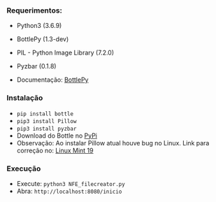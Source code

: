 ### Requerimentos:
* Python3  (3.6.9)
* BottlePy (1.3-dev)
* PIL - Python Image Library (7.2.0)
* Pyzbar (0.1.8)

* Documentação: [BottlePy](https://bottlepy.org)
  
### Instalação
* ```pip install bottle```
* ```pip3 install Pillow```
* ```pip3 install pyzbar```
* Download do Bottle no [PyPi](https://pypi.python.org/pypi/bottle)
* Observação: Ao instalar Pillow atual houve bug no Linux.  Link para correção no: [Linux Mint 19](https://forums.linuxmint.com/viewtopic.php?p=1622330#p1622330)

### Execução 
* Execute: ```python3 NFE_filecreator.py```
* Abra: ```http://localhost:8080/inicio```
